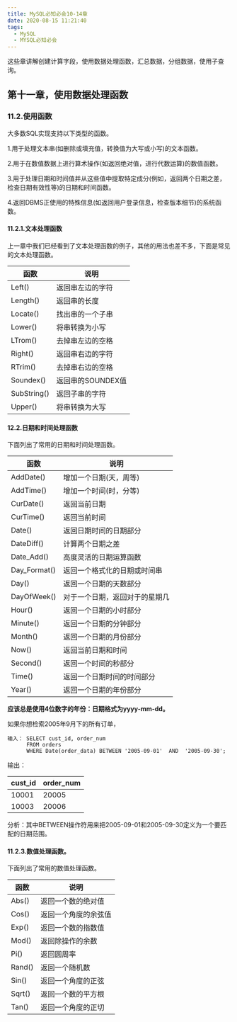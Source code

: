 ```yaml
---
title: MySQL必知必会10-14章
date: 2020-08-15 11:21:40
tags:
  - MySQL
  - MYSQL必知必会
---
```


这些章讲解创建计算字段，使用数据处理函数，汇总数据，分组数据，使用子查询。

<!--more-->

## 第十一章，使用数据处理函数

### 11.2.使用函数

大多数SQL实现支持以下类型的函数。

1.用于处理文本串(如删除或填充值，转换值为大写或小写)的文本函数。

2.用于在数值数据上进行算术操作(如返回绝对值，进行代数运算)的数值函数。

3.用于处理日期和时间值并从这些值中提取特定成分(例如，返回两个日期之差，检查日期有效性等)的日期和时间函数。

4.返回DBMS正使用的特殊信息(如返回用户登录信息，检查版本细节)的系统函数。

#### 11.2.1.文本处理函数

上一章中我们已经看到了文本处理函数的例子，其他的用法也差不多，下面是常见的文本处理函数。

| 函数        | 说明              |
| ----------- | ----------------- |
| Left()      | 返回串左边的字符  |
| Length()    | 返回串的长度      |
| Locate()    | 找出串的一个子串  |
| Lower()     | 将串转换为小写    |
| LTrom()     | 去掉串左边的空格  |
| Right()     | 返回串右边的字符  |
| RTrim()     | 去掉串右边的空格  |
| Soundex()   | 返回串的SOUNDEX值 |
| SubString() | 返回子串的字符    |
| Upper()     | 将串转换为大写    |

#### 12.2.日期和时间处理函数

下面列出了常用的日期和时间处理函数。

| 函数         | 说明                           |
| ------------ | ------------------------------ |
| AddDate()    | 增加一个日期(天，周等)         |
| AddTime()    | 增加一个时间(时，分等)         |
| CurDate()    | 返回当前日期                   |
| CurTime()    | 返回当前时间                   |
| Date()       | 返回日期时间的日期部分         |
| DateDiff()   | 计算两个日期之差               |
| Date_Add()   | 高度灵活的日期运算函数         |
| Day_Format() | 返回一个格式化的日期或时间串   |
| Day()        | 返回一个日期的天数部分         |
| DayOfWeek()  | 对于一个日期，返回对于的星期几 |
| Hour()       | 返回一个日期的小时部分         |
| Minute()     | 返回一个日期的分钟部分         |
| Month()      | 返回一个日期的月份部分         |
| Now()        | 返回当前日期和时间             |
| Second()     | 返回一个时间的秒部分           |
| Time()       | 返回一个日期时间的时间部分     |
| Year()       | 返回一个日期的年份部分         |

**应该总是使用4位数字的年份：日期格式为yyyy-mm-dd。**

如果你想检索2005年9月下的所有订单，

```mysql
输入： SELECT cust_id, order_num
      FROM orders
      WHERE Date(order_data) BETWEEN '2005-09-01'  AND  '2005-09-30';
```

输出：

| cust_id | order_num |
| ------- | --------- |
| 10001   | 20005     |
| 10003   | 20006     |

分析：其中BETWEEN操作符用来把2005-09-01和2005-09-30定义为一个要匹配的日期范围。

#### 11.2.3.数值处理函数。

下面列出了常用的数值处理函数。

| 函数   | 说明                 |
| ------ | -------------------- |
| Abs()  | 返回一个数的绝对值   |
| Cos()  | 返回一个角度的余弦值 |
| Exp()  | 返回一个数的指数值   |
| Mod()  | 返回除操作的余数     |
| Pi()   | 返回圆周率           |
| Rand() | 返回一个随机数       |
| Sin()  | 返回一个角度的正弦   |
| Sqrt() | 返回一个数的平方根   |
| Tan()  | 返回一个角度的正切   |
